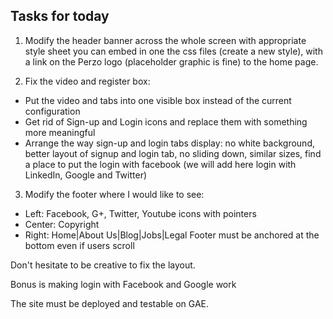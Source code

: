 Tasks for today
---------------

1. Modify the header banner across the whole screen with appropriate style sheet you can embed in one the css files (create a new style), with a link on the Perzo logo (placeholder graphic is fine) to the home page.

2. Fix the video and register box: 
- Put the video and tabs into one visible box instead of the current configuration
- Get rid of Sign-up and Login icons and replace them with something more meaningful
- Arrange the way sign-up and login tabs display: no white background, better layout of signup and login tab, no sliding down, similar sizes, find a place to put the login with facebook (we will add here login with LinkedIn, Google and Twitter)

3. Modify the footer where I would like to see:
- Left: Facebook, G+, Twitter, Youtube icons with pointers 
- Center: Copyright
- Right: Home|About Us|Blog|Jobs|Legal
Footer must be anchored at the bottom even if users scroll

Don't hesitate to be creative to fix the layout.

Bonus is making login with Facebook and Google work

The site must be deployed and testable on GAE.